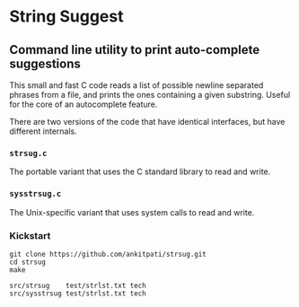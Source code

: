 # String Suggest
## Command line utility to print auto-complete suggestions

This small and fast C code reads a list of possible newline separated phrases
from a file, and prints the ones containing a given substring. Useful for the
core of an autocomplete feature.

There are two versions of the code that have identical interfaces, but have
different internals.

### `strsug.c`
The portable variant that uses the C standard library to read and write.

### `sysstrsug.c`
The Unix-specific variant that uses system calls to read and write.

### Kickstart
```
git clone https://github.com/ankitpati/strsug.git
cd strsug
make

src/strsug    test/strlst.txt tech
src/sysstrsug test/strlst.txt tech
```
